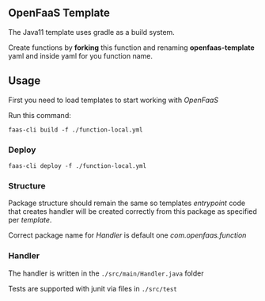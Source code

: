 ## OpenFaaS Template

The Java11 template uses gradle as a build system.

Create functions by **forking** this function and renaming **openfaas-template** yaml 
and inside yaml for you function name.

## Usage

First you need to load templates to start working with *OpenFaaS*

Run this command:

```shell script
faas-cli build -f ./function-local.yml
```

### Deploy

```shell script
faas-cli deploy -f ./function-local.yml
```

### Structure

Package structure should remain the same so templates *entrypoint* code that creates 
handler will be created correctly from this package as specified per *template*.

Correct package name for *Handler* is default one *com.openfaas.function*

### Handler

The handler is written in the `./src/main/Handler.java` folder

Tests are supported with junit via files in `./src/test`

